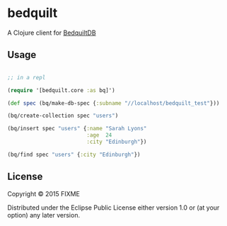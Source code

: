 # bedquilt

A Clojure client for [BedquiltDB](http://bedquiltdb.github.io)

## Usage

```clojure

;; in a repl

(require '[bedquilt.core :as bq]')

(def spec (bq/make-db-spec {:subname "//localhost/bedquilt_test"}))

(bq/create-collection spec "users")

(bq/insert spec "users" {:name "Sarah Lyons"
                         :age  24
                         :city "Edinburgh"})

(bq/find spec "users" {:city "Edinburgh"})
```


## License

Copyright © 2015 FIXME

Distributed under the Eclipse Public License either version 1.0 or (at
your option) any later version.
